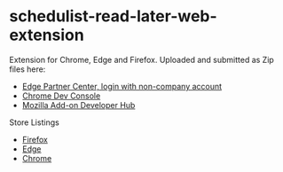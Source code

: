 # schedulist-read-later-web-extension

Extension for Chrome, Edge and Firefox. Uploaded and submitted as Zip files here:

- [Edge Partner Center, login with non-company account](https://partner.microsoft.com/en-us/dashboard/microsoftedge/d6c2471f-8cfa-4815-838a-e783f58b33d0/packages/dashboard)
- [Chrome Dev Console](https://chrome.google.com/webstore/devconsole/0d7efe24-e8e0-4841-8eec-020dd8b7c84f/knclkjigbiflbnjjhgghkmfngcpogpgp/edit?hl=sv)
- [Mozilla Add-on Developer Hub](https://addons.mozilla.org/en-US/developers/addons)

Store Listings

- [Firefox](https://addons.mozilla.org/en-GB/firefox/addon/schedulist/)
- [Edge](https://microsoftedge.microsoft.com/addons/detail/bipgledohlaoppnngjjgogcpdhnknlnj)
- [Chrome](https://chrome.google.com/webstore/detail/save-to-schedulist/knclkjigbiflbnjjhgghkmfngcpogpgp)
